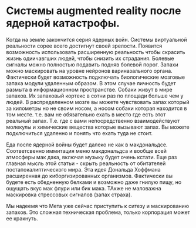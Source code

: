 
# Системы augmented reality после ядерной катастрофы.
Когда на земле закончится серия ядерных войн. 
Системы виртуальной реальности сорее всего достигнут своей зрелости.
Появится возможность использовать расширенную реальность чтобы скрасить жизнь одиичавгших людей, чтобы снизить их страдания.
Болевые сигналы можно полностью подавить подняв болевой порог.
Запахи можно маскировать на уровне нейронов вариназального органа.
Фактически будет возможность подключать биологические мозговые запаха модули удаленным образом.
В этом случае личность будет размыта в информационном пространстве. 
Собаки живут в мире запахов. Их запаховый кортекс в сотни раз по площади больше чем у людей.
В распределенном мозге вы можете чувствовать запах который за километры но не своим носом,
а носом собаки которая находится в том месте. т.е. вам не обязательно ехать в место где есть этот реальный запах.
Т.е. где с вами непосредственно взаимодействуют молекулы и химические вещества которые вызывают запах.
Вы можете подключиться удаленно и понять что ехать туда не стоит.

Еда после ядерной войны будет далеко не как в макдональдсе.
Соответсвенно иммитация меню макдональдса и вообще всей атмосферы мак дака, включая музыку будет очень кстати.
Еще раз главная мысль этой статьи - скрыть реальность от обитателей постапокалиптического мира.
Эта идея Дональда Хоффмана расширенная до киборгизированных организмов.
Фактически вы будете есть обедненную белками и возможно даже гнилую пищу, но ощущать вкус мак флури или бик мака.
ТАкже не маловажна маскировка стрессовых сигналов (запах страха). 

Мы надеемя что Мета уже сейчас приступить к ситезу и маскированию запахов. 
Это сложная техническая проблема, только корпорация может ее кракнуть.

